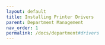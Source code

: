 ```yaml
---
layout: default
title: Installing Printer Drivers
parent: Department Management
nav_order: 1
permalink: /docs/department#drivers
---
```

